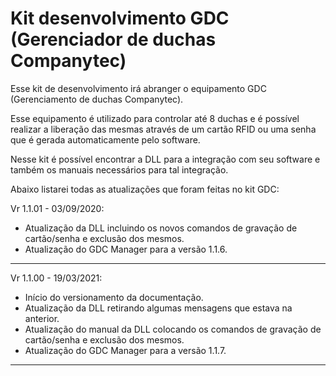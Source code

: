 <h1> Kit desenvolvimento GDC (Gerenciador de duchas Companytec)</h1>
<p>Esse kit de desenvolvimento irá abranger o equipamento GDC (Gerenciamento de duchas Companytec).</p>
<p>Esse equipamento é utilizado para controlar até 8 duchas e é possível realizar a liberação das mesmas através de um cartão RFID ou uma senha que é gerada automaticamente pelo software.</p>
<p>Nesse kit é possível encontrar a DLL para a integração com seu software e também os manuais necessários para tal integração.</p>
<p>Abaixo listarei todas as atualizações que foram feitas no kit GDC:</p>

Vr 1.1.01 - 03/09/2020:
- Atualização da DLL incluindo os novos comandos de gravação de cartão/senha e exclusão dos mesmos.
- Atualização do GDC Manager para a versão 1.1.6.
*******************************************************************
Vr 1.1.00 - 19/03/2021:
- Início do versionamento da documentação.
- Atualização da DLL retirando algumas mensagens que estava na anterior.
- Atualização do manual da DLL colocando os comandos de gravação de cartão/senha e exclusão dos mesmos.
- Atualização do GDC Manager para a versão 1.1.7.
*******************************************************************

